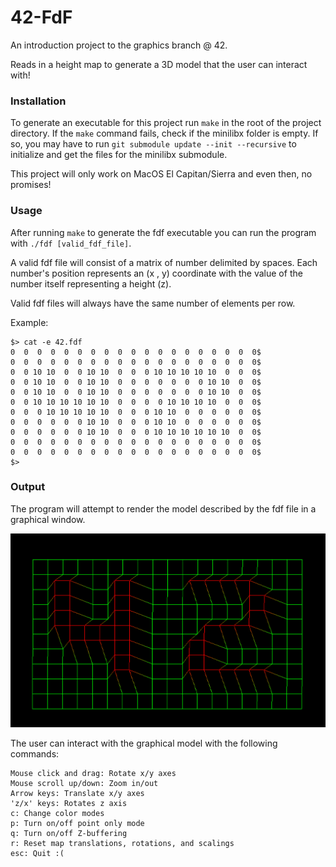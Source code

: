 # 42-FdF
An introduction project to the graphics branch @ 42.

Reads in a height map to generate a 3D model that the user can interact with!

### Installation
To generate an executable for this project run `make` in the root of the project directory. If the `make` command fails, check if the minilibx folder is empty. If so, you may have to run `git submodule update --init --recursive` to initialize and get the files for the minilibx submodule.

This project will only work on MacOS El Capitan/Sierra and even then, no promises! 

### Usage
After running `make` to generate the fdf executable you can run the program with `./fdf [valid_fdf_file]`.

A valid fdf file will consist of a matrix of number delimited by spaces. Each number's position represents an (x , y) coordinate with the value of the number itself representing a height (z).

Valid fdf files will always have the same number of elements per row.

Example:
```
$> cat -e 42.fdf
0  0  0  0  0  0  0  0  0  0  0  0  0  0  0  0  0  0  0$
0  0  0  0  0  0  0  0  0  0  0  0  0  0  0  0  0  0  0$
0  0 10 10  0  0 10 10  0  0  0 10 10 10 10 10  0  0  0$
0  0 10 10  0  0 10 10  0  0  0  0  0  0  0 10 10  0  0$
0  0 10 10  0  0 10 10  0  0  0  0  0  0  0 10 10  0  0$
0  0 10 10 10 10 10 10  0  0  0  0 10 10 10 10  0  0  0$
0  0  0 10 10 10 10 10  0  0  0 10 10  0  0  0  0  0  0$
0  0  0  0  0  0 10 10  0  0  0 10 10  0  0  0  0  0  0$
0  0  0  0  0  0 10 10  0  0  0 10 10 10 10 10 10  0  0$
0  0  0  0  0  0  0  0  0  0  0  0  0  0  0  0  0  0  0$
0  0  0  0  0  0  0  0  0  0  0  0  0  0  0  0  0  0  0$
$>
```

### Output
The program will attempt to render the model described by the fdf file in a graphical window.

![Example:](https://github.com/nmei-42/42-FdF/blob/master/example_maps/42%20FdF.png)

The user can interact with the graphical model with the following commands:

```
Mouse click and drag: Rotate x/y axes
Mouse scroll up/down: Zoom in/out
Arrow keys: Translate x/y axes
'z/x' keys: Rotates z axis
c: Change color modes
p: Turn on/off point only mode
q: Turn on/off Z-buffering
r: Reset map translations, rotations, and scalings
esc: Quit :(
```
